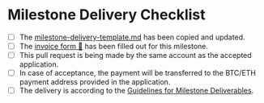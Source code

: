 # Milestone Delivery Checklist

- [ ] The [milestone-delivery-template.md](https://github.com/w3f/Grant-Milestone-Delivery/blob/master/deliveries/milestone-delivery-template.md) has been copied and updated.
- [ ] The [invoice form :pencil:](https://forms.gle/vgQEZzvvFUjCyBiW6) has been filled out for this milestone. 
- [ ] This pull request is being made by the same account as the accepted application. 
- [ ] In case of acceptance, the payment will be transferred to the BTC/ETH payment address provided in the application. 
- [ ] The delivery is according to the [Guidelines for Milestone Deliverables](https://github.com/w3f/General-Grants-Program/blob/master/grants/milestone-deliverables-guidelines.md). 

